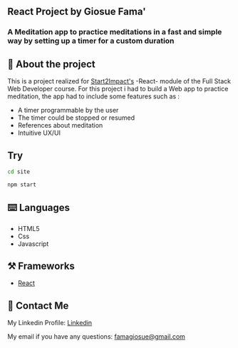 
## React Project by Giosue Fama'

### A Meditation app to practice meditations in a fast and simple way by setting up a timer for a custom duration 


## :floppy_disk: About the project

This is a project realized for [Start2Impact's](https://www.start2impact.it/) -React- module of the Full Stack Web Developer course. For this project i had to build a Web app to practice meditation, the app had to include some features such as :

- A timer programmable by the user
- The timer could be stopped or resumed
- References about meditation
- Intuitive UX/UI
## Try
```bash
cd site 
```
```bash
npm start
```


## :keyboard: Languages

- HTML5
- Css
- Javascript

## :hammer_and_pick: Frameworks

- [React](https://react.dev/)



## :email: Contact Me

My Linkedin Profile: [Linkedin](https://www.linkedin.com/in/giosue-fam%C3%A0-447644271//)

My email if you have any questions: famagiosue@gmail.com